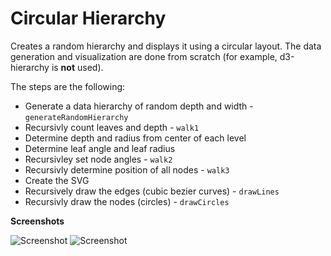 # Circular Hierarchy

Creates a random hierarchy and displays it using a circular layout. The data generation and visualization are done from scratch (for example, d3-hierarchy is **not** used).

The steps are the following:

- Generate a data hierarchy of random depth and width - `generateRandomHierarchy`
- Recursivly count leaves and depth - `walk1`
- Determine depth and radius from center of each level
- Determine leaf angle and leaf radius
- Recursivley set node angles - `walk2`
- Recursivly determine position of all nodes - `walk3`
- Create the SVG
- Recursively draw the edges (cubic bezier curves) - `drawLines`
- Recursivly draw the nodes (circles) - `drawCircles`

**Screenshots**

![Screenshot](https://raw.github.com/boeric/CircularHierarchy/master/screenshots/Screen%20Shot%201%20Nodes%20and%20Edges.png)
![Screenshot](https://raw.github.com/boeric/CircularHierarchy/master/screenshots/Screen%20Shot%202%20Edges%20Only.png)
